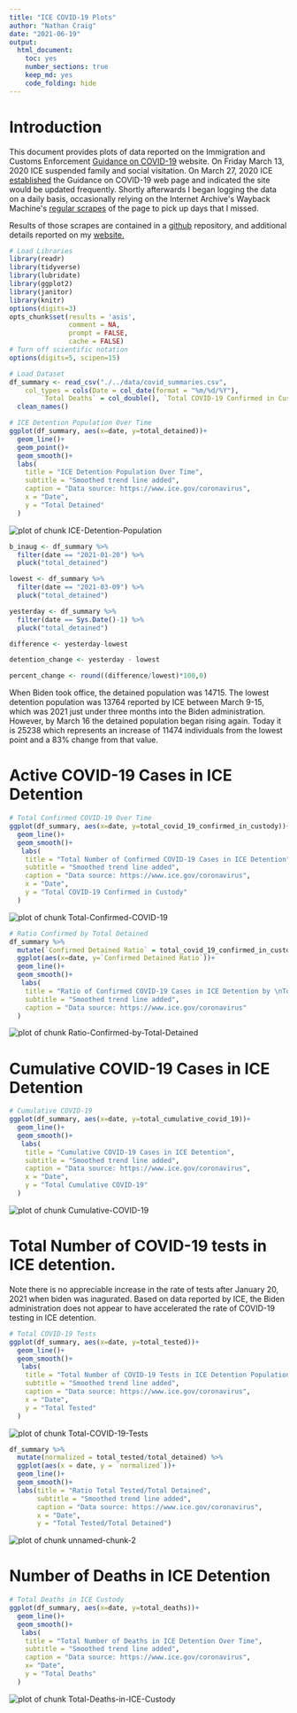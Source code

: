 ```yaml
---
title: "ICE COVID-19 Plots"
author: "Nathan Craig"
date: "2021-06-19"
output:
  html_document:
    toc: yes
    number_sections: true
    keep_md: yes
    code_folding: hide
---
```


# Introduction

This document provides plots of data reported on the Immigration and Customs Enforcement [Guidance on COVID-19](https://www.ice.gov/coronavirus) website. On Friday March 13, 2020 ICE suspended family and social visitation. On March 27, 2020 ICE [established](https://web.archive.org/web/20200327175825/https://www.ice.gov/coronavirus) the Guidance on COVID-19 web page and indicated the site would be updated frequently. Shortly afterwards I began logging the data on a daily basis, occasionally relying on the Internet Archive's Wayback Machine's [regular scrapes](https://web.archive.org/web/20200401000000*/https://www.ice.gov/coronavirus) of the page to pick up days that I missed.

Results of those scrapes are contained in a [github](https://github.com/n8craig/ICE-COVID-19) repository, and additional details reported on my [website.](https://ncraig.netlify.app/)




```r
# Load Libraries
library(readr)
library(tidyverse)
library(lubridate)
library(ggplot2)
library(janitor)
library(knitr)
options(digits=3)
opts_chunk$set(results = 'asis',
               comment = NA,
               prompt = FALSE,
               cache = FALSE)
# Turn off scientific notation
options(digits=5, scipen=15)
```


```r
# Load Dataset
df_summary <- read_csv("./../data/covid_summaries.csv", 
    col_types = cols(Date = col_date(format = "%m/%d/%Y"), 
        `Total Deaths` = col_double(), `Total COVID-19 Confirmed in Custody` = col_double())) %>% 
  clean_names()
```


```r
# ICE Detention Population Over Time
ggplot(df_summary, aes(x=date, y=total_detained))+
  geom_line()+
  geom_point()+
  geom_smooth()+
  labs(
    title = "ICE Detention Population Over Time",
    subtitle = "Smoothed trend line added",
    caption = "Data source: https://www.ice.gov/coronavirus",
    x = "Date",
    y = "Total Detained"
  )
```

![plot of chunk ICE-Detention-Population](figure/ICE-Detention-Population-1.png)


```r
b_inaug <- df_summary %>% 
  filter(date == "2021-01-20") %>% 
  pluck("total_detained")

lowest <- df_summary %>% 
  filter(date == "2021-03-09") %>% 
  pluck("total_detained")

yesterday <- df_summary %>% 
  filter(date == Sys.Date()-1) %>% 
  pluck("total_detained")

difference <- yesterday-lowest

detention_change <- yesterday - lowest

percent_change <- round((difference/lowest)*100,0)
```


When Biden took office, the detained population was 14715. The lowest detention population was 13764 reported by ICE between March 9-15, which was 2021 just under three months into the Biden administration. However, by March 16 the detained population began rising again. Today it is 25238 which represents an increase of 11474 individuals from the lowest point and a 83% change from that value.


# Active COVID-19 Cases in ICE Detention

```r
# Total Confirmed COVID-19 Over Time
ggplot(df_summary, aes(x=date, y=total_covid_19_confirmed_in_custody))+
  geom_line()+
  geom_smooth()+
   labs(
    title = "Total Number of Confirmed COVID-19 Cases in ICE Detention",
    subtitle = "Smoothed trend line added",
    caption = "Data source: https://www.ice.gov/coronavirus",
    x = "Date",
    y = "Total COVID-19 Confirmed in Custody"
  )
```

![plot of chunk Total-Confirmed-COVID-19](figure/Total-Confirmed-COVID-19-1.png)


```r
# Ratio Confirmed by Total Detained
df_summary %>% 
  mutate(`Confirmed Detained Ratio` = total_covid_19_confirmed_in_custody/total_detained) %>%
  ggplot(aes(x=date, y=`Confirmed Detained Ratio`))+
  geom_line()+
  geom_smooth()+
   labs(
    title = "Ratio of Confirmed COVID-19 Cases in ICE Detention by \nTotal ICE Detention Population",
    subtitle = "Smoothed trend line added",
    caption = "Data source: https://www.ice.gov/coronavirus"
  )
```

![plot of chunk Ratio-Confirmed-by-Total-Detained](figure/Ratio-Confirmed-by-Total-Detained-1.png)

# Cumulative COVID-19 Cases in ICE Detention


```r
# Cumulative COVID-19
ggplot(df_summary, aes(x=date, y=total_cumulative_covid_19))+
  geom_line()+
  geom_smooth()+
   labs(
    title = "Cumulative COVID-19 Cases in ICE Detention",
    subtitle = "Smoothed trend line added",
    caption = "Data source: https://www.ice.gov/coronavirus",
    x = "Date",
    y = "Total Cumulative COVID-19"
  )
```

![plot of chunk Cumulative-COVID-19](figure/Cumulative-COVID-19-1.png)

# Total Number of COVID-19 tests in ICE detention.
Note there is no appreciable increase in the rate of tests after January 20, 2021 when biden was inagurated. Based on data reported by ICE, the Biden administration does not appear to have accelerated the rate of COVID-19 testing in ICE detention.


```r
# Total COVID-19 Tests
ggplot(df_summary, aes(x=date, y=total_tested))+
  geom_line()+
  geom_smooth()+
   labs(
    title = "Total Number of COVID-19 Tests in ICE Detention Population \nOver Time",
    subtitle = "Smoothed trend line added",
    caption = "Data source: https://www.ice.gov/coronavirus",
    x = "Date",
    y = "Total Tested"
  )
```

![plot of chunk Total-COVID-19-Tests](figure/Total-COVID-19-Tests-1.png)



```r
df_summary %>%
  mutate(normalized = total_tested/total_detained) %>% 
  ggplot(aes(x = date, y = `normalized`))+
  geom_line()+
  geom_smooth()+
  labs(title = "Ratio Total Tested/Total Detained",
       subtitle = "Smoothed trend line added",
       caption = "Data source: https://www.ice.gov/coronavirus",
       x = "Date",
       y = "Total Tested/Total Detained")
```

![plot of chunk unnamed-chunk-2](figure/unnamed-chunk-2-1.png)

# Number of Deaths in ICE Detention


```r
# Total Deaths in ICE Custody
ggplot(df_summary, aes(x=date, y=total_deaths))+
  geom_line()+
  geom_smooth()+
   labs(
    title = "Total Number of Deaths in ICE Detention Over Time",
    subtitle = "Smoothed trend line added",
    caption = "Data source: https://www.ice.gov/coronavirus",
    x= "Date",
    y = "Total Deaths"
  )
```

![plot of chunk Total-Deaths-in-ICE-Custody](figure/Total-Deaths-in-ICE-Custody-1.png)
